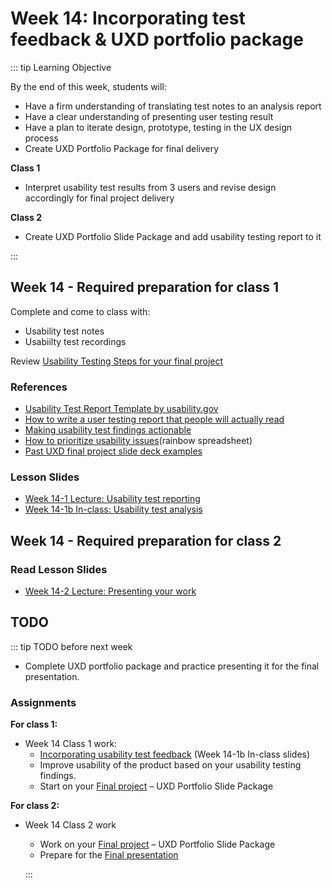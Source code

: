 # Week 14: Incorporating test feedback & UXD portfolio package

::: tip Learning Objective

By the end of this week, students will:

- Have a firm understanding of translating test notes to an analysis report
- Have a clear understanding of presenting user testing result 
- Have a plan to iterate design, prototype, testing in the UX design process
- Create UXD Portfolio Package for final delivery

**Class 1** 
- Interpret usability test results from 3 users and revise design accordingly for final project delivery

**Class 2** 
- Create UXD Portfolio Slide Package and add usability testing report to it

:::

## Week 14 - Required preparation for class 1

Complete and come to class with:
- Usability test notes
- Usabiilty test recordings

Review [Usability Testing Steps for your final project](../week13/UT-steps.md#step-4-report)


### References 

- [Usability Test Report Template by usability.gov](https://drive.google.com/file/d/1KRXKLTd3GZA1X786Fw1wj1pw8ZeYdr5Y/view?usp=sharing)
- [How to write a user testing report that people will actually read](https://uxdesign.cc/how-to-write-a-user-testing-report-that-people-will-actually-read-652d15d2f92e)
- [Making usability test findings actionable](https://www.nngroup.com/articles/actionable-usability-findings/)
- [How to prioritize usability issues](https://userbrain.net/blog/how-to-prioritize-usability-issues)(rainbow spreadsheet)
- [Past UXD final project slide deck examples](https://drive.google.com/drive/folders/1y7608EmlnKrQsDVA3_qdYvotDaE4Qltz?usp=sharing) 



### Lesson Slides

- [Week 14-1 Lecture: Usability test reporting](https://drive.google.com/drive/folders/1kCPUsO4_f6Hz47THcBzFBiMlCJIzpvG7)
- [Week 14-1b In-class: Usability test analysis](https://drive.google.com/drive/folders/1kCPUsO4_f6Hz47THcBzFBiMlCJIzpvG7)
 

## Week 14 - Required preparation for class 2

### Read Lesson Slides

- [Week 14-2 Lecture: Presenting your work](https://drive.google.com/drive/folders/1kCPUsO4_f6Hz47THcBzFBiMlCJIzpvG7)



## TODO

::: tip TODO before next week

- Complete UXD portfolio package and practice presenting it for the final presentation.

### Assignments

**For class 1:** 
- Week 14 Class 1 work: 
  - [Incorporating usability test feedback](https://drive.google.com/drive/folders/1kCPUsO4_f6Hz47THcBzFBiMlCJIzpvG7) (Week 14-1b In-class slides)
  - Improve usability of the product based on your usability testing findings.
  - Start on your [Final project](../../assignments/proj.md) – UXD Portfolio Slide Package

**For class 2:** 
- Week 14 Class 2 work 
  - Work on your [Final project](../../assignments/proj.md) – UXD Portfolio Slide Package
  - Prepare for the [Final presentation](../../assignments/presentation.md)

  :::
